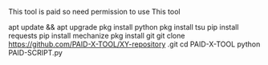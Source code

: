  This tool is paid so need permission to use
This tool

apt update && apt upgrade
pkg install python 
pkg install tsu
pip install requests
pip install mechanize
pkg install git 
git clone https://github.com/PAID-X-TOOL/XY-repository .git
cd PAID-X-TOOL
python PAID-SCRIPT.py

